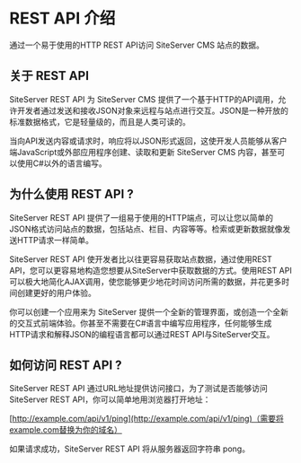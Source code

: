 # REST API 介绍

通过一个易于使用的HTTP REST API访问 SiteServer CMS 站点的数据。

## 关于 REST API

SiteServer REST API 为 SiteServer CMS 提供了一个基于HTTP的API调用，允许开发者通过发送和接收JSON对象来远程与站点进行交互。JSON是一种开放的标准数据格式，它是轻量级的，而且是人类可读的。

当向API发送内容或请求时，响应将以JSON形式返回，这使开发人员能够从客户端JavaScript或外部应用程序创建、读取和更新 SiteServer CMS 内容，甚至可以使用C#以外的语言编写。

## 为什么使用 REST API ?

SiteServer REST API 提供了一组易于使用的HTTP端点，可以让您以简单的JSON格式访问站点的数据，包括站点、栏目、内容等等。检索或更新数据就像发送HTTP请求一样简单。

SiteServer REST API 使开发者比以往更容易获取站点数据，通过使用REST API，您可以更容易地构造您想要从SiteServer中获取数据的方式。使用REST API可以极大地简化AJAX调用，使您能够更少地花时间访问所需的数据，并花更多时间创建更好的用户体验。

你可以创建一个应用来为 SiteServer 提供一个全新的管理界面，或创造一个全新的交互式前端体验。你甚至不需要在C#语言中编写应用程序，任何能够生成HTTP请求和解释JSON的编程语言都可以通过REST API与SiteServer交互。

## 如何访问 REST API ?

SiteServer REST API 通过URL地址提供访问接口，为了测试是否能够访问 SiteServer REST API，你可以简单地用浏览器打开地址：

[http://example.com/api/v1/ping](http://example.com/api/v1/ping)（需要将example.com替换为你的域名）

如果请求成功，SiteServer REST API 将从服务器返回字符串 pong。